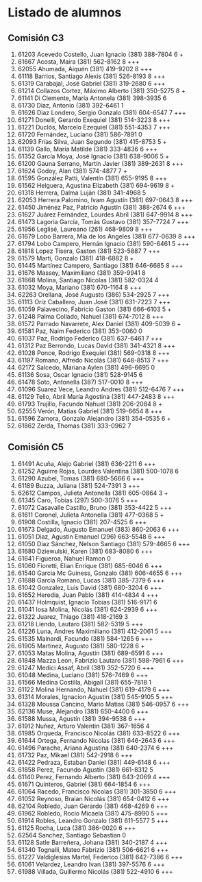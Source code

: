 # Listado de alumnos

## Comisión C3
01.  61203  Acevedo Costello, Juan Ignacio            (381) 388-7804         6 +
02.  61667  Acosta, Maira                             (381) 562-8162         8 +++
03.  62055  Ahumada, Aiquén                           (381) 419-9202         8 +++
04.  61118  Barrios, Santiago Alexis                  (381) 526-8193         8 +++
05.  61319  Carabajal, José Gabriel                   (381) 319-2680         6 +++
06.  61214  Collazos Cortez, Máximo Alberto           (381) 350-5275         8 +
07.  61141  Di Clemente, María Antonela               (381) 398-3935         6 
08.  61730  Diaz, Antonio                             (381) 392-6461         1 
09.  61626  Diaz Londero, Sergio Gonzalo              (381) 604-6547         7 +++
10.  61271  Donelli, Gerardo Exequiel                 (381) 514-3223         8 +++
11.  61221  Duclós, Marcelo Ezequiel                  (381) 551-4353         7 +++
12.  61720  Fernández, Luciano                        (381) 586-7891         0 
13.  62093  Frías Silva, Juan Segundo                 (381) 415-8753         5 +
14.  61139  Gallo, María Matilde                      (381) 333-4836         6 +++
15.  61352  García Moya, José Ignacio                 (381) 638-9006         5 +
16.  61200  Gauna Serrano, Martín Javier              (381) 389-2631         8 +++
17.  61624  Godoy, Alan                               (381) 574-4877         7 +
18.  61595  González Patti, Valentín                  (381) 655-9195         8 +++
19.  61562  Helguera, Agustina Elizabeth              (381) 694-9619         8 +
20.  61318  Herrera, Dalma Luján                      (381) 341-4968         5 
21.  62053  Herrera Palomino, Ivam Agustín            (381) 697-0643         8 +++
22.  61450  Jiménez Paz, Patricio Agustín             (381) 388-2674         6 +++
23.  61627  Juárez Fernández, Lourdes Abril           (381) 647-9914         8 +++
24.  61473  Lagoria García, Tomás Gustavo             (381) 357-7724         7 +++
25.  61956  Leglisé, Laureano                         (261) 468-9809         8 +++
26.  61679  Lobo Barrera, Mia de los Angeles          (381) 677-0639         8 +++
27.  61794  Lobo Campero, Hernán Ignacio              (381) 590-6461         5 +++
28.  61818  Lopez Tisera, Gaston                      (381) 523-5887         7 +++
29.  61579  Marti, Gonzalo                            (381) 418-6882         8 +
30.  61445  Martínez Campero, Santiago                (381) 646-6685         8 +++
31.  61676  Massey, Maximiliano                       (381) 359-9941         8 
32.  61668  Molina, Santiago Nicolas                  (381) 582-0324         4 
33.  61032  Moya, Mariano                             (381) 670-1164         8 +++
34.  62263  Orellana, José Augusto                    (386) 534-2925         7 +++
35.  61113  Oriz Caballero, Juan José                 (381) 631-7223         7 +++
36.  61059  Palavecino, Fabricio Gaston               (381) 666-6103         5 +
37.  61248  Palma Collado, Nahuel                     (381) 674-7012         8 +++
38.  61572  Parrado Navarrete, Alex Daniel            (381) 409-5039         6 +
39.  61581  Paz, Naim Federico                        (381) 353-0060         0 
40.  61037  Paz, Rodrigo Federico                     (381) 637-6461         7 +++
41.  61312  Paz Berrondo, Lucas David                 (381) 341-4321         8 +++
42.  61028  Ponce, Rodrigo Exequiel                   (381) 569-0318         8 +++
43.  61197  Romano, Alfredo Nicolás                   (381) 648-8513         7 +++
44.  62172  Salcedo, Mariana Aylen                    (381) 496-6695         0 
45.  61136  Sosa, Oscar Ignacio                       (381) 528-9145         6 
46.  61478  Soto, Antonella                           (387) 517-0010         8 +++
47.  61096  Suarez Vece, Leandro Andres               (381) 512-6476         7 +++
48.  61129  Tello, Abril María Agostina               (381) 447-2483         8 +++
49.  61793  Trujillo, Facundo Nahuel                  (381) 206-2084         8 +
50.  62555  Verón, Matias Gabriel                     (381) 519-6654         8 +++
51.  61596  Zamora, Gonzalo Alejandro                 (381) 354-0535         6 +
52.  61862  Zerda, Thomas                             (381) 333-0962         7 

## Comisión C5
01.  61491  Acuña, Alejo Gabriel                      (381) 636-2211         6 +++
02.  61252  Aguirre Rojas, Lourdes Valentina          (381) 500-1078         6 
03.  61290  Azubel, Tomas                             (381) 680-5666         6 +++
04.  61189  Buzza, Juliana                            (381) 524-7391         3 +++
05.  62612  Campos, Julieta Antonella                 (381) 605-0864         3 +
06.  61345  Caro, Tobias                              (297) 500-3076         5 +++
07.  61072  Casavalle Castillo, Bruno                 (381) 353-4422         5 +++
08.  61611  Coronel, Julieta Antonella                (381) 477-0368         5 +
09.  61908  Costilla, Ignacio                         (381) 207-4525         6 +++
10.  61673  Delgado, Augusto Emanuel                  (383) 860-2063         6 +++
11.  61051  Diaz, Agustin Emanuel                     (296) 663-5548         6 +++
12.  61050  Diaz Sánchez, Nelson Santiago             (381) 579-4665         6 +++
13.  61680  Dziewulski, Karen                         (381) 683-8080         6 +++
14.  61641  Figueroa, Nahuel Ramon                                           0 
15.  61060  Fioretti, Elian Enrique                   (381) 685-6046         6 +++
16.  61540  Garcia Mc Guiness, Gonzalo                (381) 606-4655         6 +++
17.  61688  García Romano, Lucas                      (381) 385-7379         6 +++
18.  61042  Gonzalez, Luis David                      (381) 680-3204         6 +++
19.  61652  Heredia, Juan Pablo                       (381) 414-4834         4 +++
20.  61437  Holmquist, Ignacio Tobias                 (381) 516-9171         6 
21.  61041  Iosa Molina, Nicolás                      (381) 624-2939         6 +++
22.  61322  Juarez, Thiago                            (381) 418-2169         3 
23.  61218  Liendo, Lautaro                           (381) 582-5319         5 +++
24.  61226  Luna, Andres Maximiliano                  (381) 412-2061         5 +++
25.  61535  Mainardi, Facundo                         (381) 584-1265         6 +++
26.  61905  Martinez, Augusto                         (381) 580-1228         6 +
27.  61053  Matas Molina, Agustín                     (381) 689-6591         6 +++
28.  61848  Mazza Leon, Fabrizio Lautaro              (381) 598-7961         6 +++
29.  61247  Medici Assaf, Abril                       (381) 352-5720         6 +++
30.  61048  Medina, Luciano                           (381) 576-7469         6 +++
31.  61566  Medina Costilla, Abigail                  (381) 655-7818         1 
32.  61122  Molina Hernando, Nahuel                   (381) 619-4179         6 +++
33.  61314  Morales, Ignacion Agustin                 (381) 545-9105         5 +++
34.  61328  Moussa Cancino, Mario Matias              (381) 546-0957         6 +++
35.  62136  Muse, Alejandro                           (381) 650-4400         6 +++
36.  61588  Mussa, Agustín                            (381) 394-9538         6 +++
37.  61912  Nuñez, Arturo Valentin                    (381) 367-1656         4 
38.  61985  Orqueda, Francisco Nicolás                (381) 633-8522         6 +++
39.  61644  Ortega, Fernando Nicolas                  (381) 646-2643         6 +++
40.  61496  Parache, Ariana Agustina                  (381) 640-2374         6 +++
41.  61732  Paz, Mikael                               (381) 542-2918         6 +++
42.  61422  Pedraza, Estaban Daniel                   (381) 449-6148         6 +++
43.  61858  Perez, Facundo Agustin                    (381) 661-8312         5 
44.  61140  Perez, Fernando Alberto                   (381) 643-2069         4 +++
45.  61671  Quinteros, Gabriel                        (381) 664-1854         6 +++
46.  61064  Racedo, Francisco Nicolas                 (381) 301-3850         6 +++
47.  61052  Reynoso, Braian Nicolás                   (381) 654-0412         6 +++
48.  62104  Robledo, Juan Gerardo                     (381) 468-4269         6 +++
49.  61962  Robledo, Rocio Micaela                    (381) 475-8990         5 +++
50.  61914  Robles, Leandro Gonzalo                   (381) 611-5577         5 +++
51.  61125  Rocha, Luca                               (381) 386-0020         6 +++
52.  62564  Sanchez, Santiago Sebastian                                      0 
53.  61128  Satle Barreñera, Johana                   (381) 340-2187         4 +++
54.  61340  Tognalli, Mateo Fabrizio                  (381) 506-6621         6 +++
55.  61227  Valdiglesias Martel, Federico             (381) 642-7386         6 +++
56.  61061  Velardez, Leandro Ivan                    (381) 397-5576         6 +++
57.  61988  Villada, Guillermo Nicolás                (381) 522-4910         6 +++
